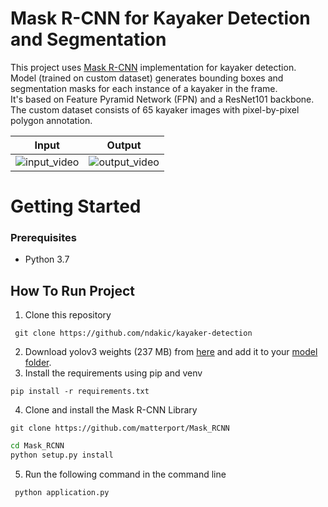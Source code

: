 # Mask R-CNN for Kayaker Detection and Segmentation 

This project uses [Mask R-CNN](https://github.com/matterport/Mask_RCNN) implementation for kayaker detection. \
Model (trained on custom dataset) generates bounding boxes and segmentation masks for each instance of a kayaker in the frame. \
It's based on Feature Pyramid Network (FPN) and a ResNet101 backbone. \
The custom dataset consists of 65 kayaker images with pixel-by-pixel polygon annotation.

Input            |  Output
:-------------------------:|:-------------------------:
![input_video](files/gif/input-video.gif)  |  ![output_video](files/gif/output-video-2.gif)


# Getting Started

### Prerequisites
- Python 3.7

## How To Run Project

1. Clone this repository
 ```git
  git clone https://github.com/ndakic/kayaker-detection
  ```
2. Download yolov3 weights (237 MB) from <a href="https://pjreddie.com/media/files/yolov3.weights">here</a> and add it to your <a href="/model">model folder</a>.
3. Install the requirements using pip and venv 
  ```shell
  pip install -r requirements.txt
  ```
4. Clone and install the Mask R-CNN Library
```
git clone https://github.com/matterport/Mask_RCNN
```
```bash
cd Mask_RCNN
python setup.py install
```
5. Run the following command in the command line
 ```python
  python application.py
  ```